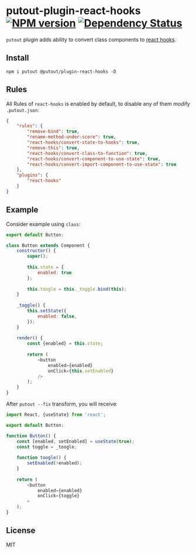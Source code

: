 # putout-plugin-react-hooks [![NPM version][NPMIMGURL]][NPMURL] [![Dependency Status][DependencyStatusIMGURL]][DependencyStatusURL]

[NPMIMGURL]:                https://img.shields.io/npm/v/@putout/plugin-react-hooks.svg?style=flat&longCache=true
[NPMURL]:                   https://npmjs.org/package/@putout/plugin-react-hooks"npm"

[DependencyStatusURL]:      https://david-dm.org/coderaiser/putout?path=packages/plugin-react-hooks
[DependencyStatusIMGURL]:   https://david-dm.org/coderaiser/putout.svg?path=packages/plugin-react-hooks

`putout` plugin adds ability to convert class components to [react hooks](https://reactjs.org/docs/hooks-intro.html).

## Install

```
npm i putout @putout/plugin-react-hooks -D
```

## Rules

All Rules of `react-hooks` is enabled by default, to disable any of them modify `.putout.json`:

```json
{
    "rules": {
        "remove-bind": true,
        "rename-method-under-score": true,
        "react-hooks/convert-state-to-hooks": true,
        "remove-this": true,
        "react-hooks/convert-class-to-function": true,
        "react-hooks/convert-component-to-use-state": true,
        "react-hooks/convert-import-component-to-use-state": true
    },
    "plugins": {
        "react-hooks"
    }
}
```

## Example

Consider example using `class`:

```js
export default Button;

class Button extends Component {
    constructor() {
        super();
        
        this.state = {
            enabled: true
        };
        
        this.toogle = this._toggle.bind(this);
    }
    
    _toggle() {
        this.setState({
            enabled: false,
        });
    }
    
    render() {
        const {enabled} = this.state;
        
        return (
            <button
                enabled={enabled}
                onClick={this.setEnabled}
            />
        );
    }
}
```

After `putout --fix` transform, you will receive:

```js
import React, {useState} from 'react';

export default Button;

function Button() {
    const [enabled, setEnabled] = useState(true);
    const toggle = _toogle;
    
    function toogle() {
        setEnabled(!enabled);
    }
    
    return (
        <button
            enabled={enabled}
            onClick={toggle}
        >
    );
}
```

## License

MIT


